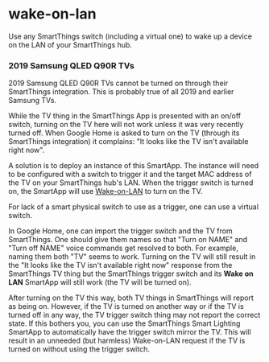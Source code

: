 # wake-on-lan
Use any SmartThings switch (including a virtual one) to wake up a device on the LAN of your SmartThings hub.

### 2019 Samsung QLED Q90R TVs</h3>

2019 Samsung QLED Q90R TVs cannot be turned on through their SmartThings integration.
This is probably true of all 2019 and earlier Samsung TVs.

While the TV thing in the SmartThings App is presented with an on/off switch, turning on the TV here will not work unless it was very recently turned off.
When Google Home is asked to turn on the TV (through its SmartThings integration) it complains: "It looks like the TV isn't available right now".

A solution is to deploy an instance of this SmartApp.
The instance will need to be configured with a switch to trigger it and the target MAC address of the TV on your SmartThings hub's LAN.
When the trigger switch is turned on, the SmartApp will use [Wake-on-LAN](https://en.wikipedia.org/wiki/Wake-on-LAN) to turn on the TV.

For lack of a smart physical switch to use as a trigger, one can use a virtual switch.

In Google Home, one can import the trigger switch and the TV from SmartThings.
One should give them names so that "Turn on NAME" and "Turn off NAME" voice commands get resolved to both.
For example, naming them both "TV" seems to work.
Turning on the TV will still result in the "It looks like the TV isn't available right now" response from the SmartThings TV thing but the SmartThings trigger switch and its **Wake on LAN** SmartApp will still work (the TV will be turned on).

After turning on the TV this way, both TV things in SmartThings will report as being on. However, if the TV is turned on another way or if the TV is turned off in any way, the TV trigger switch thing may not report the correct state. If this bothers you, you can use the SmartThings Smart Lighting SmartApp to automatically have the trigger switch mirror the TV. This will result in an unneeded (but harmless) Wake-on-LAN request if the TV is turned on without using the trigger switch.
